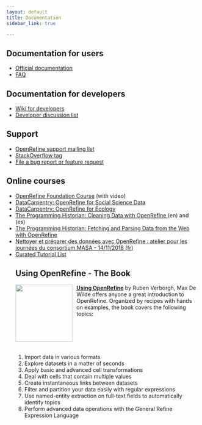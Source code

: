 ```yaml
---
layout: default
title: Documentation
sidebar_link: true

---
```



<div id="content">


  <h2 id="documentation-for-user">Documentation for users</h2>
<ul>
   <li><a href="https://github.com/OpenRefine/OpenRefine/wiki/">Official documentation</a></li>
  <li><a href="https://github.com/OpenRefine/OpenRefine/wiki/FAQ">FAQ</a></li>
</ul>

<h2 id="documentation-for-developers">Documentation for developers</h2>
<ul>
  <li><a href="https://github.com/OpenRefine/OpenRefine/wiki/Documentation-For-Developers">Wiki for developers</a></li>
  <li><a href="https://groups.google.com/forum/?fromgroups#!forum/openrefine-dev">Developer discussion list</a></li>
</ul>

<h2 id="support">Support</h2>
<ul>
  <li><a href="http://groups.google.com/group/openrefine/">OpenRefine support mailing list</a></li>
  <li><a href="https://stackoverflow.com/questions/tagged/openrefine">StackOverflow tag</a></li>
  <li><a href="https://github.com/OpenRefine/OpenRefine/issues?milestone=&amp;page=1&amp;state=open">File a bug report or feature request</a></li>
</ul>

<h2 id="datacarpentry">Online courses</h2>
<ul>
  <li><a href="https://courses.tranzf.org/course/view.php?id=18">OpenRefine Foundation Course</a> (with video)
  <li><a href="https://datacarpentry.org/openrefine-socialsci/">DataCarpentry: OpenRefine for Social Science Data</a></li>
  <li><a href="https://datacarpentry.org/OpenRefine-ecology-lesson/">DataCarpentry: OpenRefine for Ecology</a></li>
  <li><a href="https://programminghistorian.org/en/lessons/cleaning-data-with-openrefine">The Programming Historian: Cleaning Data with OpenRefine </a>(en) and (es)</li>
  <li><a href="https://programminghistorian.org/en/lessons/fetch-and-parse-data-with-openrefine">The Programming Historian: Fetching and Parsing Data from the Web with OpenRefine</a></li>
  <li><a href="https://msaby.gitlab.io/atelier-openrefine-MASA/">Nettoyer et préparer des données avec OpenRefine : atelier pour les journées du consortium MASA - 14/11/2018 (fr)</a></li>  
  <li><a href="https://github.com/OpenRefine/OpenRefine/wiki/External-Resources">Curated Tutorial List</a></li>  



<h2 id="using-openrefine---the-book">Using OpenRefine - The Book</h2>
<div style="float: left ; margin-right: 10px"><img src="https://raw.github.com/OpenRefine/openrefine.github.com/master/images/using-openrefine.jpg" width="150" /></div>

<p><strong><a href="http://www.packtpub.com/openrefine-guide-for-data-analysis-and-linking-dataset-to-the-web/book">Using OpenRefine</a></strong> by Ruben Verborgh, Max De Wilde offers anyone a great introduction to OpenRefine. Organized by recipes with hands on examples, the book covers the following topics:</p>
<br>
<br>
<br>
<br>
<ol>
  <li>Import data in various formats</li>
  <li>Explore datasets in a matter of seconds</li>
  <li>Apply basic and advanced cell transformations</li>
  <li>Deal with cells that contain multiple values</li>
  <li>Create instantaneous links between datasets</li>
  <li>Filter and partition your data easily with regular expressions</li>
  <li>Use named-entity extraction on full-text fields to automatically identify topics</li>
  <li>Perform advanced data operations with the General Refine Expression Language</li>
</ol>

